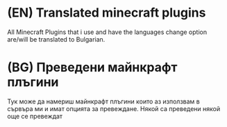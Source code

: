 # (EN) Translated minecraft plugins
All Minecraft Plugins that i use and have the
languages change option are/will be translated to Bulgarian.

# (BG) Преведени майнкрафт плъгини
Тук може да намериш майнкрафт плъгини които аз използвам в сървъра ми и имат опцията за превеждане.
Някой са преведени някой още се превеждат